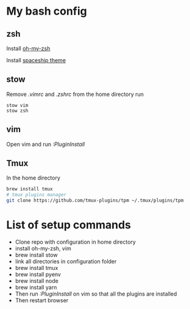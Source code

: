 # My bash config
## zsh
Install [oh-my-zsh](https://ohmyz.sh/)

Install [spaceship theme](https://github.com/denysdovhan/spaceship-prompt)

## stow
Remove *.vimrc* and *.zshrc* from the home directory
run 
```
stow vim
stow zsh
```

## vim 
Open vim and run *:PluginInstall*

## Tmux
In the home directory
```bash
brew install tmux
# tmux plugins manager
git clone https://github.com/tmux-plugins/tpm ~/.tmux/plugins/tpm
```

# List of setup commands
* Clone repo with configuration in home directory
* install oh-my-zsh, vim
* brew install stow
* link all directories in configuration folder
* brew install tmux
* brew install pyenv
* brew install node
* brew install yarn
* Then run *:PluginInstall* on vim so that all the plugins are installed
* Then restart browser
